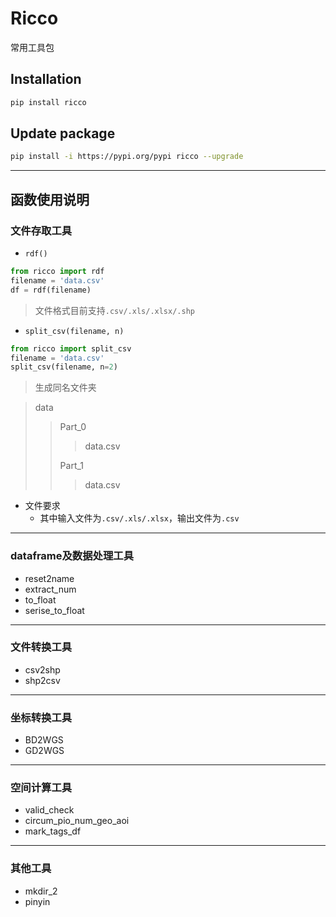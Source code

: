 # Ricco
常用工具包

## Installation
```bash
pip install ricco
```
## Update package
```bash
pip install -i https://pypi.org/pypi ricco --upgrade
```
---
## 函数使用说明

### 文件存取工具
* `rdf()`
```python
from ricco import rdf
filename = 'data.csv'
df = rdf(filename)
```
> 文件格式目前支持`.csv/.xls/.xlsx/.shp`
* `split_csv(filename, n)`
```python
from ricco import split_csv
filename = 'data.csv'
split_csv(filename, n=2)
```
> 生成同名文件夹

> data
>> Part_0
>>
>>> data.csv
>>
>> Part_1
>>
>>> data.csv
* 文件要求
    * 其中输入文件为`.csv/.xls/.xlsx`，输出文件为`.csv` 
---
### dataframe及数据处理工具
* reset2name
* extract_num
* to_float
* serise_to_float

---
### 文件转换工具
* csv2shp
* shp2csv

---
### 坐标转换工具
* BD2WGS
* GD2WGS

---
### 空间计算工具
* valid_check
* circum_pio_num_geo_aoi
* mark_tags_df

---
### 其他工具
* mkdir_2
* pinyin










